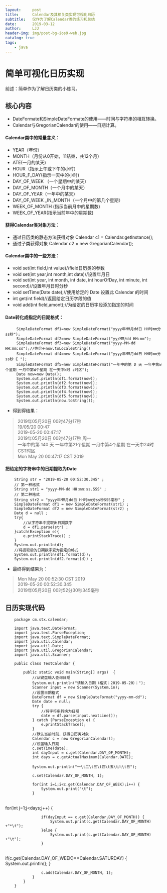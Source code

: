 ```yaml
---
layout:     post
title:      Calendar及其相关类实现可视化日历
subtitle:   仅作为了解Calendar类的练习和总结
date:       2019-03-12
author:     LJJ
header-img: img/post-bg-ios9-web.jpg
catalog: true
tags:
    - java
---
```


# 简单可视化日历实现
前述：简单作为了解日历类的小练习。
## 核心内容
- DateFormate和SimpleDateFormate的使用——时间与字符串的相互转换。
- Calendar与GregorianCalendar的使用——日期计算。

#### Calendar类中的常量含义：
- YEAR（年份） 
- MONTH（月份从0开始，11结束，共12个月）
- ATE(一月的某天) 
- HOUR（指示上午或下午的小时）
- HOUR_F_DAY(指示一天中的小时) 
- DAY_OF_WEEK （一个星期中的某天）
- DAY_OF_MONTH（一个月中的某天）
- DAY_OF_YEAR（一年中的某天）
- DAY_OF_WEEK _IN_MONTH（一个月中的第几个星期）
- WEEK_OF_MONTH  (指示当前月中的星期数) 
- WEEK_OF_YEAR(指示当前年中的星期数)

#### 获得Calendar类对象方法：
- 通过日历类的静态方法获得对象
  Calendar  c1 = Calendar.getInstance();
- 通过子类获得对象
  Calendar c2 = new GregorianCalendar();
#### Calendar类中的一些方法：
- void set(int field,int value)//field日历类的参数
- void set(int year,int month,int date)//设置年月日
- void set(int year, int month, int date, int hourOfDay, int minute, int second)//设置年月日时分秒
- void setTime(Date date);//使用给定的 Date 设置此 Calendar 的时间
- int  get(int field)//返回给定日历字段的值
- void add(int field,amont);//为给定的日历字段添加指定的时间
#### Date转化成指定的日期格式：
         SimpleDateFormat df1=new SimpleDateFormat("yyyy年MM月dd日 HH时mm分ss秒");
         SimpleDateFormat df2=new SimpleDateFormat("yy/MM/dd HH:mm"); 
         SimpleDateFormat df3=new SimpleDateFormat("yyyy-MM-dd HH:mm:ss");//等价于now.toLocaleString()
         SimpleDateFormat df4=new SimpleDateFormat("yyyy年MM月dd日 HH时mm分ss秒 E ");
         SimpleDateFormat df5=new SimpleDateFormat("一年中的第 D 天 一年中第w个星期 一月中第W个星期 在一天中k时 z时区");
         Date now=new Date();
         System.out.println(df1.format(now));
         System.out.println(df2.format(now));
         System.out.println(df3.format(now));
         System.out.println(df4.format(now));
         System.out.println(df5.format(now));
         System.out.println(now.toString());
- 得到得结果：
>2019年05月20日 00时47分17秒  
19/05/20 00:47  
2019-05-20 00:47:17  
2019年05月20日 00时47分17秒 周一   
一年中的第 140 天 一年中第21个星期 一月中第4个星期 在一天中24时 CST时区  
Mon May 20 00:47:17 CST 2019

#### 把给定的字符串中的日期提取为Date
        String str = "2019-05-20 00:52:30.345" ;  
        // 第一种格式
        String str1 = "yyyy-MM-dd HH:mm:ss.SSS" ;  
        // 第二种格式
        String str2 = "yyyy年MM月dd日 HH时mm分ss秒SSS毫秒" ;  
        SimpleDateFormat df1 = new SimpleDateFormat(str1) ;         
        SimpleDateFormat df2 = new SimpleDateFormat(str2) ;        
        Date d = null ;  
        try{  
        	//从字符串中提取出日期数字
            d = df1.parse(str) ;   
        }catch(Exception e){            
            e.printStackTrace() ;       
        }  
        System.out.println(d);
        //将提取后的日期数字变为指定的格式
        System.out.println(df1.format(d));
        System.out.println(df2.format(d)) ; 

- 最终得到结果为：
> Mon May 20 00:52:30 CST 2019  
2019-05-20 00:52:30.345  
2019年05月20日 00时52分30秒345毫秒


## 日历实现代码

        package cm.stx.calendar;
        
        import java.text.DateFormat;
        import java.text.ParseException;
        import java.text.SimpleDateFormat;
        import java.util.Calendar;
        import java.util.Date;
        import java.util.GregorianCalendar;
        import java.util.Scanner;
        
        public class TestCalendar {
        
        	public static void main(String[] args)  {
        		//从键盘输入查询日期		
        		System.out.println("请输入日期（格式：2019-05-20）：");
        		Scanner input = new Scanner(System.in);
        		//设置日期格式
        		DateFormat df = new SimpleDateFormat("yyyy-mm-dd");
        		Date date = null;
        		try {
        		    //将字符串转换为日期
        			date = df.parse(input.nextLine());
        		} catch (ParseException e) {
        			e.printStackTrace();
        		}
        		//默认当前时刻，获得日历类对象
        		Calendar c = new GregorianCalendar();
        		//设置输入日期
        		c.setTime(date);
        		int dayInput = c.get(Calendar.DAY_OF_MONTH);
        		int days = c.getActualMaximum(Calendar.DATE);
        		
        		System.out.println("一\t二\t三\t四\t五\t六\t日");
        		
        		c.set(Calendar.DAY_OF_MONTH, 1);
        		
        		for(int i=1;i<c.get(Calendar.DAY_OF_WEEK);i++) {
        			System.out.print("\t");
        		}


​        		
        		for(int j=1;j<days;j++) {
        			
        			if(dayInput == c.get(Calendar.DAY_OF_MONTH)) {
        				System.out.print(c.get(Calendar.DAY_OF_MONTH) +"*\t");
        			}else {
        				System.out.print(c.get(Calendar.DAY_OF_MONTH) +"\t");
        			}


​        			
        			if(c.get(Calendar.DAY_OF_WEEK)==Calendar.SATURDAY) {
        				System.out.println();
        			}
        			
        			c.add(Calendar.DAY_OF_MONTH, 1);
        		}
        	}
        }
